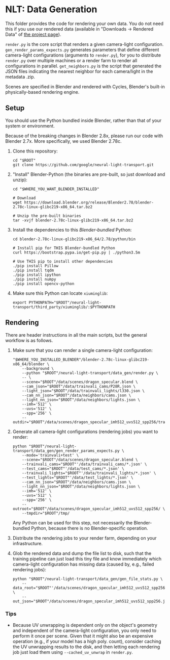 # NLT: Data Generation

This folder provides the code for rendering your own data. You do not need this
if you use our rendered data (available in "Downloads -> Rendered Data" of
[the project page](http://nlt.csail.mit.edu)).

`render.py` is the core script that renders a given camera-light configuration.
`gen_render_params_expects.py` generates parameters that define different
camera-light configurations (arguments to `render.py`), for you to distribute
`render.py` over multiple machines or a render farm to render all
configurations in parallel. `get_neighbors.py` is the script that generated the
JSON files indicating the nearest neighbor for each camera/light in the metadata
.zip.

Scenes are specified in Blender and rendered with Cycles, Blender's built-in
physically-based rendering engine.


## Setup

You should use the Python bundled inside Blender, rather than that of your
system or environment.

Because of the breaking changes in Blender 2.8x, please run our code with
Blender 2.7x. More specifically, we used Blender 2.78c.

1. Clone this repository:
    ```
    cd "$ROOT"
    git clone https://github.com/google/neural-light-transport.git
    ```

1. "Install" Blender-Python (the binaries are pre-built, so just download
   and unzip):
    ```
    cd "$WHERE_YOU_WANT_BLENDER_INSTALLED"

    # Download
    wget https://download.blender.org/release/Blender2.78/blender-2.78c-linux-glibc219-x86_64.tar.bz2

    # Unzip the pre-built binaries
    tar -xvjf blender-2.78c-linux-glibc219-x86_64.tar.bz2
    ```

1. Install the dependencies to this *Blender-bundled* Python:
    ```
    cd blender-2.78c-linux-glibc219-x86_64/2.78/python/bin

    # Install pip for THIS Blender-bundled Python
    curl https://bootstrap.pypa.io/get-pip.py | ./python3.5m

    # Use THIS pip to install other dependencies
    ./pip install Pillow
    ./pip install tqdm
    ./pip install ipython
    ./pip install numpy
    ./pip install opencv-python
    ```

1. Make sure this Python can locate `xiuminglib`:
    ```
    export PYTHONPATH="$ROOT"/neural-light-transport/third_party/xiuminglib/:$PYTHONPATH
    ```


## Rendering

There are header instructions in all the main scripts, but the general workflow
is as follows.

1. Make sure that you can render a single camera-light configuration:
    ```
    "$WHERE_YOU_INSTALLED_BLENDER"/blender-2.78c-linux-glibc219-x86_64/blender \
        --background \
        --python "$ROOT"/neural-light-transport/data_gen/render.py \
        -- \
        --scene="$ROOT"/data/scenes/dragon_specular.blend \
        --cam_json="$ROOT"/data/trainvali_cams/P28R.json \
        --light_json="$ROOT"/data/trainvali_lights/l330.json \
        --cam_nn_json="$ROOT"/data/neighbors/cams.json \
        --light_nn_json="$ROOT"/data/neighbors/lights.json \
        --imh='512' \
        --uvs='512' \
        --spp='256' \
        --outdir="$ROOT"/data/scenes/dragon_specular_imh512_uvs512_spp256/trainvali_000020852_P28R_l330
    ```

1. Generate all camera-light configurations (rendering jobs) you want to render:
    ```
    python "$ROOT"/neural-light-transport/data_gen/gen_render_params_expects.py \
        --mode='trainvali+test' \
        --scene="$ROOT"/data/scenes/dragon_specular.blend \
        --trainvali_cams="$ROOT"'/data/trainvali_cams/*.json' \
        --test_cams="$ROOT"'/data/test_cams/*.json' \
        --trainvali_lights="$ROOT"'/data/trainvali_lights/*.json' \
        --test_lights="$ROOT"'/data/test_lights/*.json' \
        --cam_nn_json="$ROOT"/data/neighbors/cams.json \
        --light_nn_json="$ROOT"/data/neighbors/lights.json \
        --imh='512' \
        --uvs='512' \
        --spp='256' \
        --outroot="$ROOT"/data/scenes/dragon_specular_imh512_uvs512_spp256/ \
        --tmpdir="$ROOT"/tmp/
    ```
   Any Python can be used for this step, not necessarily the Blender-bundled
   Python, because there is no Blender-specific operation.

1. Distribute the rendering jobs to your render farm, depending on your
   infrastructure.

1. Glob the rendered data and dump the file list to disk, such that the
   training pipeline can just load this tiny file and know immediately which
   camera-light configuration has missing data (caused by, e.g., failed
   rendering jobs):
    ```
    python "$ROOT"/neural-light-transport/data_gen/gen_file_stats.py \
        --data_root="$ROOT"'/data/scenes/dragon_specular_imh512_uvs512_spp256/' \
        --out_json="$ROOT"/data/scenes/dragon_specular_imh512_uvs512_spp256.json
    ```

### Tips

* Because UV unwrapping is dependent only on the object's geometry and
  independent of the camera-light configuration, you only need to perform it
  once per scene. Given that it might also be an expensive operation (e.g., if
  your model has a high poly. count), consider caching the UV unwrapping results
  to the disk, and then letting each rendering job just load them using
  `--cached_uv_unwrap` in `render.py`.
